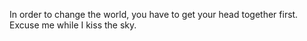 In order to change the world, you have to get your head together first.
Excuse me while I kiss the sky.
